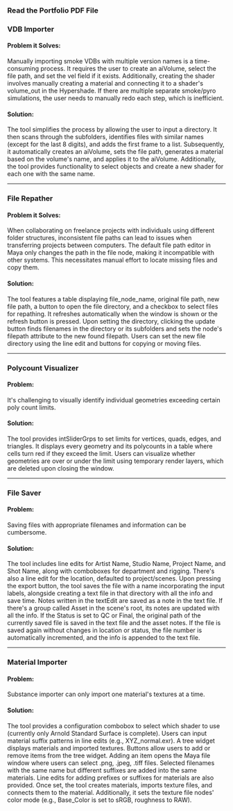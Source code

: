 ### Read the Portfolio PDF File
### VDB Importer

#### Problem it Solves:
Manually importing smoke VDBs with multiple version names is a time-consuming process. It requires the user to create an aiVolume, select the file path, and set the vel field if it exists. Additionally, creating the shader involves manually creating a material and connecting it to a shader's volume_out in the Hypershade. If there are multiple separate smoke/pyro simulations, the user needs to manually redo each step, which is inefficient.

#### Solution:
The tool simplifies the process by allowing the user to input a directory. It then scans through the subfolders, identifies files with similar names (except for the last 8 digits), and adds the first frame to a list. Subsequently, it automatically creates an aiVolume, sets the file path, generates a material based on the volume's name, and applies it to the aiVolume. Additionally, the tool provides functionality to select objects and create a new shader for each one with the same name.

---

### File Repather

#### Problem it Solves:
When collaborating on freelance projects with individuals using different folder structures, inconsistent file paths can lead to issues when transferring projects between computers. The default file path editor in Maya only changes the path in the file node, making it incompatible with other systems. This necessitates manual effort to locate missing files and copy them.

#### Solution:
The tool features a table displaying file_node_name, original file path, new file path, a button to open the file directory, and a checkbox to select files for repathing. It refreshes automatically when the window is shown or the refresh button is pressed. Upon setting the directory, clicking the update button finds filenames in the directory or its subfolders and sets the node's filepath attribute to the new found filepath. Users can set the new file directory using the line edit and buttons for copying or moving files.

---

### Polycount Visualizer

#### Problem:
It's challenging to visually identify individual geometries exceeding certain poly count limits.

#### Solution:
The tool provides intSliderGrps to set limits for vertices, quads, edges, and triangles. It displays every geometry and its polycounts in a table where cells turn red if they exceed the limit. Users can visualize whether geometries are over or under the limit using temporary render layers, which are deleted upon closing the window.

---

### File Saver

#### Problem: 
Saving files with appropriate filenames and information can be cumbersome.

#### Solution:
The tool includes line edits for Artist Name, Studio Name, Project Name, and Shot Name, along with comboboxes for department and rigging. There's also a line edit for the location, defaulted to project/scenes. Upon pressing the export button, the tool saves the file with a name incorporating the input labels, alongside creating a text file in that directory with all the info and save time. Notes written in the textEdit are saved as a note in the text file. If there's a group called Asset in the scene's root, its notes are updated with all the info. If the Status is set to QC or Final, the original path of the currently saved file is saved in the text file and the asset notes. If the file is saved again without changes in location or status, the file number is automatically incremented, and the info is appended to the text file.

---

### Material Importer

#### Problem:
Substance importer can only import one material's textures at a time.

#### Solution:
The tool provides a configuration combobox to select which shader to use (currently only Arnold Standard Surface is complete). Users can input material suffix patterns in line edits (e.g., XYZ_normal.exr). A tree widget displays materials and imported textures. Buttons allow users to add or remove items from the tree widget. Adding an item opens the Maya file window where users can select .png, .jpeg, .tiff files. Selected filenames with the same name but different suffixes are added into the same materials. Line edits for adding prefixes or suffixes for materials are also provided. Once set, the tool creates materials, imports texture files, and connects them to the material. Additionally, it sets the texture file nodes' color mode (e.g., Base_Color is set to sRGB, roughness to RAW).
